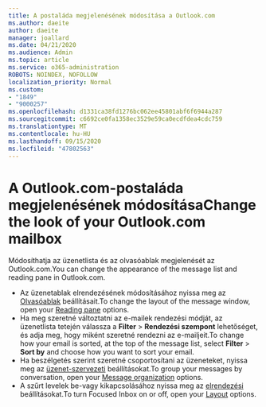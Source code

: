 ```yaml
---
title: A postaláda megjelenésének módosítása a Outlook.com
ms.author: daeite
author: daeite
manager: joallard
ms.date: 04/21/2020
ms.audience: Admin
ms.topic: article
ms.service: o365-administration
ROBOTS: NOINDEX, NOFOLLOW
localization_priority: Normal
ms.custom:
- "1849"
- "9000257"
ms.openlocfilehash: d1331ca38fd1276bc062ee45801abf6f6944a287
ms.sourcegitcommit: c6692ce0fa1358ec3529e59ca0ecdfdea4cdc759
ms.translationtype: MT
ms.contentlocale: hu-HU
ms.lasthandoff: 09/15/2020
ms.locfileid: "47802563"
---
```

# <a name="change-the-look-of-your-outlookcom-mailbox"></a><span data-ttu-id="23772-102">A Outlook.com-postaláda megjelenésének módosítása</span><span class="sxs-lookup"><span data-stu-id="23772-102">Change the look of your Outlook.com mailbox</span></span>

<span data-ttu-id="23772-103">Módosíthatja az üzenetlista és az olvasóablak megjelenését az Outlook.com.</span><span class="sxs-lookup"><span data-stu-id="23772-103">You can change the appearance of the message list and reading pane in Outlook.com.</span></span>

- <span data-ttu-id="23772-104">Az üzenetablak elrendezésének módosításához nyissa meg az [Olvasóablak](https://outlook.live.com/mail/options/mail/layout/readingPane) beállításait.</span><span class="sxs-lookup"><span data-stu-id="23772-104">To change the layout of the message window, open your [Reading pane](https://outlook.live.com/mail/options/mail/layout/readingPane) options.</span></span>
- <span data-ttu-id="23772-105">Ha meg szeretné változtatni az e-mailek rendezési módját, az üzenetlista tetején válassza a **Filter**  >  **Rendezési szempont** lehetőséget, és adja meg, hogy miként szeretné rendezni az e-mailjeit.</span><span class="sxs-lookup"><span data-stu-id="23772-105">To change how your email is sorted, at the top of the message list, select **Filter** > **Sort by** and choose how you want to sort your email.</span></span>
- <span data-ttu-id="23772-106">Ha beszélgetés szerint szeretné csoportosítani az üzeneteket, nyissa meg az [üzenet-szervezeti](https://outlook.live.com/mail/options/mail/layout/conversations) beállításokat.</span><span class="sxs-lookup"><span data-stu-id="23772-106">To group your messages by conversation, open your [Message organization](https://outlook.live.com/mail/options/mail/layout/conversations) options.</span></span>
- <span data-ttu-id="23772-107">A szűrt levelek be-vagy kikapcsolásához nyissa meg az [elrendezési](https://outlook.live.com/mail/options/mail/layout/focused) beállításokat.</span><span class="sxs-lookup"><span data-stu-id="23772-107">To turn Focused Inbox on or off, open your [Layout](https://outlook.live.com/mail/options/mail/layout/focused) options.</span></span>